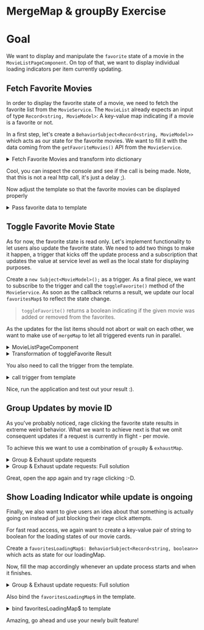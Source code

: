 # MergeMap & groupBy Exercise

# Goal

We want to display and manipulate the `favorite` state of a movie in the `MovieListPageComponent`. On top of that, we want to display individual
loading indicators per item currently updating.

## Fetch Favorite Movies

In order to display the favorite state of a movie, we need to fetch the favorite list from the `MovieService`. The `MovieList` already
expects an input of type `Record<string, MovieModel>`: A key-value map indicating if a movie is a favorite or not.

In a first step, let's create a `BehaviorSubject<Record<string, MovieModel>>` which acts as our state for the favorite movies. We want to fill
it with the data coming from the `getFavoriteMovies()` API from the `MovieService`.


<details>
  <summary>Fetch Favorite Movies and transform into dictionary</summary>

```ts
// movie-list-page.component.ts

readonly favoritesMap$ = new BehaviorSubject<Record<string, MovieModel>>({});


this.movieService.getFavoriteMovies().subscribe(favorites => {
  this.favoritesMap$.next(toDictionary(favorites, 'id'))
});
```

</details>

Cool, you can inspect the console and see if the call is being made. Note, that this is not a real http call, it's just a delay ;).

Now adjust the template so that the favorite movies can be displayed properly

<details>
  <summary>Pass favorite data to template</summary>

```html
<!-- movie-list-page.component.html-->

<movie-list
  [favorites]="favoritesMap$ | async"
  *ngIf="movies && movies.length > 0; else: elseTmpl"
  [movies]="movies">
</movie-list>
```

</details>


## Toggle Favorite Movie State

As for now, the favorite state is read only. Let's implement functionality to let users also update the favorite state.
We need to add two things to make it happen, a trigger that kicks off the update process and a subscription that updates the value
at service level as well as the local state for displaying purposes.

Create a `new Subject<MovieModel>();` as a trigger.
As a final piece, we want to subscribe to the trigger and call the `toggleFavorite()` method of the `MovieService`. As soon as the callback
returns a result, we update our local `favoritesMap$` to reflect the state change.

> `toggleFavorite()` returns a boolean indicating if the given movie was added or removed from the favorites.

As the updates for the list items should not abort or wait on each other, we want to make use of `mergeMap` to let all triggered events
run in parallel.

<details>
  <summary>MovieListPageComponent</summary>

```ts

// movie-list-page.component.ts

readonly toggleFavorite$ = new Subject<MovieModel>();


this.toggleFavorite$.pipe(
  mergeMap(movie => this.movieService.toggleFavorite(movie).pipe(
    /* compute new favorites based on the result */
    /* if you need help, take a look at the next help block */
  ))
).subscribe(favorites => this.favoritesMap$.next(favorites))
```

</details>

<details>
  <summary>Transformation of toggleFavorite Result</summary>

This is the transformation function to build the new favoritesMap after receiving the update from the MovieService

```ts

map(isFavorite => {
    if (isFavorite) {
      return {
        ...this.favoritesMap$.getValue(),
        [movie.id]: movie
      }
    }
    const favoriteMap = {
      ...this.favoritesMap$.getValue()
    };
    delete favoriteMap[movie.id];
    return favoriteMap;
  })

```
</details>

You also need to call the trigger from the template.

<details>
  <summary>call trigger from template</summary>

```html
<!-- movie-list-page.component.html-->

<movie-list
  [favorites]="favoritesMap$ | async"
  (favoriteToggled)="toggleFavorite$.next($event)"
  *ngIf="movies && movies.length > 0; else: elseTmpl"
  [movies]="movies">
</movie-list>
```

</details>

Nice, run the application and test out your result :).

## Group Updates by movie ID

As you've probably noticed, rage clicking the favorite state results in extreme weird behavior. What we want to achieve next is that we omit consequent
updates if a request is currently in flight - per movie.

To achieve this we want to use a combination of `groupBy` & `exhaustMap`. 

<details>
  <summary>Group & Exhaust update requests</summary>

```ts

// movie-list-page.component.ts

/* group the updates by movieId and exhaustMap each of them to the toggleFavorite request */
groupBy(movie => movie.id),
mergeMap(movie$ => {
  return movie$.pipe(
    exhaustMap(movie => /* old update logic */)
  )
})
```


</details>

<details>
  <summary>Group & Exhaust update requests: Full solution</summary>

```ts

// movie-list-page.component.ts

this.toggleFavorite$.pipe(
  groupBy(movie => movie.id),
  mergeMap(movie$ => {
    return movie$.pipe(
      exhaustMap(movie => this.movieService.toggleFavorite(movie).pipe(
        map(isFavorite => {
          if (isFavorite) {
            return {
              ...this.favoritesMap$.getValue(),
              [movie.id]: movie
            }
          }
          const favoriteMap = {
            ...this.favoritesMap$.getValue()
          };
          delete favoriteMap[movie.id];
          return favoriteMap;
        })
      ))
    )
  })
).subscribe(favorites => this.favoritesMap$.next(favorites));
```

</details>

Great, open the app again and try rage clicking :-D.

## Show Loading Indicator while update is ongoing

Finally, we also want to give users an idea about that something is actually going on instead of just blocking their rage click attempts.

For fast read access, we again want to create a key-value pair of string to boolean for the loading states of our movie cards.

Create a `favoritesLoadingMap$: BehaviorSubject<Record<string, boolean>>` which acts as state for our loadingMap.

Now, fill the map accordingly whenever an update process starts and when it finishes.

<details>
  <summary>Group & Exhaust update requests: Full solution</summary>

```ts

// movie-list-page.component.ts

favoritesLoadingMap$ = new BehaviorSubject<Record<string, boolean>>({});

this.toggleFavorite$.pipe(
  groupBy(movie => movie.id),
  mergeMap(movie$ => {
    return movie$.pipe(
      exhaustMap(movie => {
        this.favoritesLoadingMap$.next(
          {...this.favoritesLoadingMap$.getValue(), [movie.id]: true }
        );
        
        return this.movieService.toggleFavorite(movie).pipe(
          map(isFavorite => {
           /* code .. */
          }),
          tap(() => this.favoritesLoadingMap$.next({...this.favoritesLoadingMap$.getValue(), [movie.id]: false}))
        )
      })
    )
  })
).subscribe(favorites => this.favoritesMap$.next(favorites));
```

</details>

Also bind the `favoritesLoadingMap$` in the template.

<details>
  <summary>bind favoritesLoadingMap$ to template</summary>

```html
<!-- movie-list-page.component.html-->

<movie-list
  [favorites]="favoritesMap$ | async"
  [moviesLoading]="favoritesLoadingMap$ | async"
  (favoriteToggled)="toggleFavorite$.next($event)"
  *ngIf="movies && movies.length > 0; else: elseTmpl"
  [movies]="movies">
</movie-list>
```

</details>

Amazing, go ahead and use your newly built feature!
